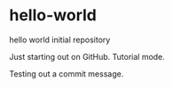 # hello-world
hello world initial repository

Just starting out on GitHub. Tutorial mode.

Testing out a commit message. 
